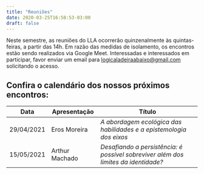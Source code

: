 ```yaml
---
title: "Reuniões"
date: 2020-03-25T16:58:53-03:00
draft: false
---
```


Neste semestre, as reuniões do LLA ocorrerão quinzenalmente às quintas-feiras, a partir das 14h. Em razão das medidas de isolamento, os encontros estão sendo realizados via Google Meet. Interessadas e interessados em participar, favor enviar um email para logicaladeiraabaixo@gmail.com solicitando o acesso.

## Confira o calendário dos nossos próximos encontros:

| Data       | Apresentação                    | Título
| ----       | ------------                    | ------
| 29/04/2021 | Eros Moreira                    | *A abordagem ecológica das habilidades e a epistemologia dos eixos*
| 15/05/2021 | Arthur Machado                  | *Desafiando a persistência: é possível sobreviver além dos limites da identidade?*
